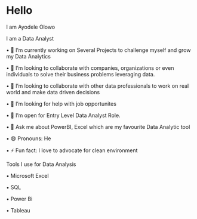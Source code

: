# Hello
I am Ayodele Olowo

I am a Data Analyst

•	🔭 I’m currently working on Several Projects to challenge myself and grow my Data Analytics

•	👯 I’m looking to collaborate with companies, organizations or even individuals to solve their business problems leveraging data.

• 👯 I’m looking to collaborate with other data professionals to work on real world and make data driven decisions

• 🤔 I’m looking for help with job opportunites

•	🤔 I’m open for Entry Level Data Analyst Role.

•	💬 Ask me about PowerBI, Excel which are my favourite Data Analytic tool

•	😄 Pronouns: He

•	⚡ Fun fact: I love to advocate for clean environment

Tools I use for Data Analysis


•	Microsoft Excel

•	SQL

•	Power Bi

•	Tableau
